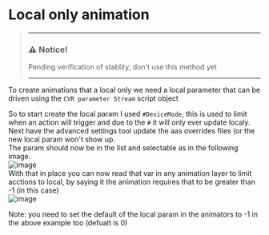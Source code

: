 # Local only animation  

> ___  
> ### ⚠️ **Notice!**  
>   
> Pending verification of stablity, don't use this method yet  
> ___  
  

To create animations that a local only we need a local parameter that can be driven using the `CVR parameter Stream` script object

So to start create the local param  I used `#DeviceMode`, this is used to limit when an action will trigger and due to the `#` it will only ever update localy. 
Next have the advanced settings tool update the aas overrides files (or the new local param won't show up.  
The param should now be in the list and selectable as in the following image.  
![image](https://user-images.githubusercontent.com/31048789/185802121-9bacb4d1-18c2-4284-af61-84bc55e7cd90.png)  
With that in place you can now read that var in any animation layer to limit acctions to local, by saying it the animation requires that to be greater than -1 (in this case)  
![image](https://user-images.githubusercontent.com/31048789/185802245-5e7b2afa-7c2e-43a7-af73-aae3ec54033f.png)  
  
Note: you need to set the default of the local param in the animators to -1 in the above example too (defualt is 0)

